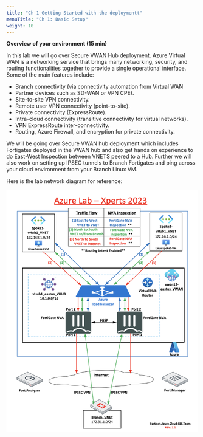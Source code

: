 ```yaml
---
title: "Ch 1 Getting Started with the deploymentt"
menuTitle: "Ch 1: Basic Setup"
weight: 10
---
```


**Overview of your environment (15 min)**


In this lab we will go over Secure VWAN Hub deployment. Azure Virtual WAN is a networking service that brings many networking, security, and routing functionalities together to provide a single operational interface. Some of the main features include:

  - Branch connectivity (via connectivity automation from Virtual WAN
  - Partner devices such as SD-WAN or VPN CPE).
  - Site-to-site VPN connectivity.
  - Remote user VPN connectivity (point-to-site).
  - Private connectivity (ExpressRoute).
  - Intra-cloud connectivity (transitive connectivity for virtual networks).
  - VPN ExpressRoute inter-connectivity.
  - Routing, Azure Firewall, and encryption for private connectivity.

We will be going over Secure VWAN hub deployment which includes Fortigates deployed in the VWAN hub and also get hands on experience to do East-West Inspection between VNETS peered to a Hub. Further we will also work on setting up IPSEC tunnels to Branch Fortigates and ping across your cloud environment from your Branch Linux VM.

Here is the lab network diagram for reference:

![diagram1](../images/networkdiagram.png)
